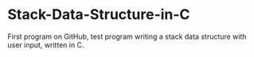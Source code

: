 # Stack-Data-Structure-in-C
First program on GitHub, test program writing a stack data structure with user input, written in C.
